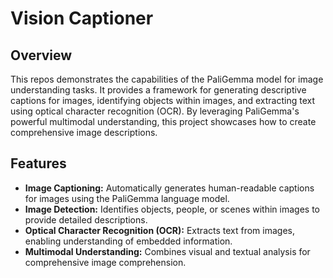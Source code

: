 # Vision Captioner

## Overview

This repos demonstrates the capabilities of the PaliGemma model for image understanding tasks. It provides a framework for generating descriptive captions for images, identifying objects within images, and extracting text using optical character recognition (OCR). By leveraging PaliGemma's powerful multimodal understanding, this project showcases how to create comprehensive image descriptions.

## Features

* **Image Captioning:** Automatically generates human-readable captions for images using the PaliGemma language model.
* **Image Detection:** Identifies objects, people, or scenes within images to provide detailed descriptions.
* **Optical Character Recognition (OCR):** Extracts text from images, enabling understanding of embedded information.
* **Multimodal Understanding:** Combines visual and textual analysis for comprehensive image comprehension.
